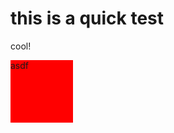 # this is a quick test

cool!

<div class="hello" style="width:100px; height:100px; background:red;">asdf</div>
<!--stackedit_data:
eyJoaXN0b3J5IjpbLTcwNzA4ODE1MF19
-->